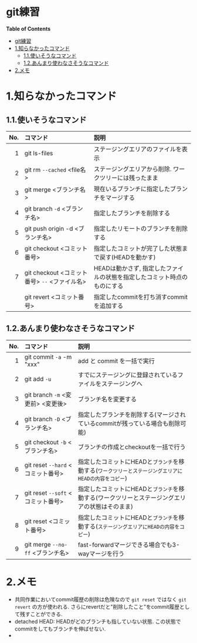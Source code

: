 git練習
===
<!-- toc --><!-- markdown-toc start - Don't edit this section. Run M-x markdown-toc-refresh-toc -->
**Table of Contents**

- [git練習](#git)
- [1.知らなかったコマンド](#1)
  - [1.1.使いそうなコマンド](#11)
  - [1.2.あんまり使わなさそうなコマンド](#12)
- [2.メモ](#2)

<!-- markdown-toc end -->

# 1.知らなかったコマンド
## 1.1.使いそうなコマンド
| No. | コマンド                                      | 説明                                                                     |
|----:|:----------------------------------------------|:-------------------------------------------------------------------------|
|   1 | git ls-files                                  | ステージングエリアのファイルを表示                                       |
|   2 | git rm `--cached` <file名>                    | ステージングエリアから削除. ワークツリーには残ったまま                   |
|   3 | git merge <ブランチ名>                        | 現在いるブランチに指定したブランチをマージする                           |
|   4 | git branch `-d` <ブランチ名>                  | 指定したブランチを削除する                                               |
|   5 | git push origin -d <ブランチ名>               | 指定したリモートのブランチを削除する                                     |
|   6 | git checkout <コミット番号>                   | 指定したコミットが完了した状態まで戻す(HEADを動かす)                     |
|   7 | git checkout <コミット番号> `--` <ファイル名> | HEADは動かさず, 指定したファイルの状態を指定したコミット時点のものにする |
|     | git revert <コミット番号>                     | 指定したcommitを打ち消すcommitを追加する                                 |






## 1.2.あんまり使わなさそうなコマンド

| No. | コマンド                          | 説明                                                                                                 |
|----:|:----------------------------------|:-----------------------------------------------------------------------------------------------------|
|   1 | git commit `-a` -m "xxx"          | add と commit を一括で実行                                                                           |
|   2 | git add `-u`                      | すでにステージングに登録されているファイルをステージングへ                                           |
|   3 | git branch `-m` <変更前> <変更後> | ブランチ名を変更する                                                                                 |
|   4 | git branch `-D` <ブランチ名>      | 指定したブランチを削除する(マージされているcommitが残っている場合も削除可能)                         |
|   5 | git checkout `-b` <ブランチ名>    | ブランチの作成とcheckoutを一括で行う                                                                 |
|   6 | git reset `--hard` <コミット番号> | 指定したコミットにHEADと`ブランチ`を移動する(`ワークツリーとステージングエリアにHEADの内容をコピー`) |
|   7 | git reset `--soft` <コミット番号> | 指定したコミットにHEADと`ブランチ`を移動する(ワークツリーとステージングエリアの状態はそのまま)       |
|   8 | git reset <コミット番号>          | 指定したコミットにHEADと`ブランチ`を移動する(`ステージングエリアにHEADの内容をコピー`)               |
|   9 | git merge `--no-ff` <ブランチ名>    | fast-forwardマージできる場合でも3-wayマージを行う                                                    |




# 2.メモ
- 共同作業においてcommit履歴の削除は危険なので `git reset` ではなく `git revert` の方が使われる. さらにrevertだと"削除したこと"をcommit履歴として残すことができる. 
- detached HEAD: HEADがどのブランチも指していない状態. この状態でcommitをしてもブランチを伸ばせない. 
- 




